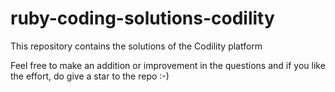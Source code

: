 # ruby-coding-solutions-codility
This repository contains the solutions of the Codility platform

Feel free to make an addition or improvement in the questions and if you like the effort, do give a star to the repo :-)
